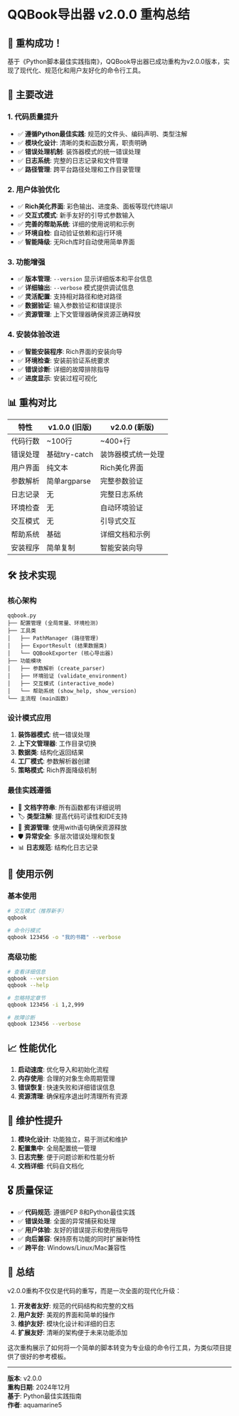 # QQBook导出器 v2.0.0 重构总结

## 🎉 重构成功！

基于《Python脚本最佳实践指南》，QQBook导出器已成功重构为v2.0.0版本，实现了现代化、规范化和用户友好化的命令行工具。

## 🚀 主要改进

### 1. 代码质量提升
- ✅ **遵循Python最佳实践**: 规范的文件头、编码声明、类型注解
- ✅ **模块化设计**: 清晰的类和函数分离，职责明确
- ✅ **错误处理机制**: 装饰器模式的统一错误处理
- ✅ **日志系统**: 完整的日志记录和文件管理
- ✅ **路径管理**: 跨平台路径处理和工作目录管理

### 2. 用户体验优化
- ✅ **Rich美化界面**: 彩色输出、进度条、面板等现代终端UI
- ✅ **交互式模式**: 新手友好的引导式参数输入
- ✅ **完善的帮助系统**: 详细的使用说明和示例
- ✅ **环境自检**: 自动验证依赖和运行环境
- ✅ **智能降级**: 无Rich库时自动使用简单界面

### 3. 功能增强
- ✅ **版本管理**: `--version` 显示详细版本和平台信息
- ✅ **详细输出**: `--verbose` 模式提供调试信息
- ✅ **灵活配置**: 支持相对路径和绝对路径
- ✅ **数据验证**: 输入参数验证和错误提示
- ✅ **资源管理**: 上下文管理器确保资源正确释放

### 4. 安装体验改进
- ✅ **智能安装程序**: Rich界面的安装向导
- ✅ **环境检查**: 安装前验证系统要求
- ✅ **错误诊断**: 详细的故障排除指导
- ✅ **进度显示**: 安装过程可视化

## 📊 重构对比

| 特性 | v1.0.0 (旧版) | v2.0.0 (新版) |
|------|---------------|---------------|
| 代码行数 | ~100行 | ~400+行 |
| 错误处理 | 基础try-catch | 装饰器模式统一处理 |
| 用户界面 | 纯文本 | Rich美化界面 |
| 参数解析 | 简单argparse | 完整参数验证 |
| 日志记录 | 无 | 完整日志系统 |
| 环境检查 | 无 | 自动环境验证 |
| 交互模式 | 无 | 引导式交互 |
| 帮助系统 | 基础 | 详细文档和示例 |
| 安装程序 | 简单复制 | 智能安装向导 |

## 🛠️ 技术实现

### 核心架构
```
qqbook.py
├── 配置管理 (全局常量、环境检测)
├── 工具类
│   ├── PathManager (路径管理)
│   ├── ExportResult (结果数据类)
│   └── QQBookExporter (核心导出器)
├── 功能模块
│   ├── 参数解析 (create_parser)
│   ├── 环境验证 (validate_environment)
│   ├── 交互模式 (interactive_mode)
│   └── 帮助系统 (show_help, show_version)
└── 主流程 (main函数)
```

### 设计模式应用
1. **装饰器模式**: 统一错误处理
2. **上下文管理器**: 工作目录切换
3. **数据类**: 结构化返回结果
4. **工厂模式**: 参数解析器创建
5. **策略模式**: Rich界面降级机制

### 最佳实践遵循
- 📝 **文档字符串**: 所有函数都有详细说明
- 🏷️ **类型注解**: 提高代码可读性和IDE支持
- 🔄 **资源管理**: 使用with语句确保资源释放
- 🛡️ **异常安全**: 多层次错误处理和恢复
- 📊 **日志规范**: 结构化日志记录

## 🎯 使用示例

### 基本使用
```bash
# 交互模式（推荐新手）
qqbook

# 命令行模式
qqbook 123456 -o "我的书籍" --verbose
```

### 高级功能
```bash
# 查看详细信息
qqbook --version
qqbook --help

# 忽略特定章节
qqbook 123456 -i 1,2,999

# 故障诊断
qqbook 123456 --verbose
```

## 📈 性能优化

1. **启动速度**: 优化导入和初始化流程
2. **内存使用**: 合理的对象生命周期管理
3. **错误恢复**: 快速失败和详细错误信息
4. **资源清理**: 确保程序退出时清理所有资源

## 🔧 维护性提升

1. **模块化设计**: 功能独立，易于测试和维护
2. **配置集中**: 全局配置统一管理
3. **日志完整**: 便于问题诊断和性能分析
4. **文档详细**: 代码自文档化

## 🎖️ 质量保证

- ✅ **代码规范**: 遵循PEP 8和Python最佳实践
- ✅ **错误处理**: 全面的异常捕获和处理
- ✅ **用户体验**: 友好的错误提示和使用指导
- ✅ **向后兼容**: 保持原有功能的同时扩展新特性
- ✅ **跨平台**: Windows/Linux/Mac兼容性

## 🎊 总结

v2.0.0重构不仅仅是代码的重写，而是一次全面的现代化升级：

1. **开发者友好**: 规范的代码结构和完整的文档
2. **用户友好**: 美观的界面和简单的操作
3. **维护友好**: 模块化设计和详细的日志
4. **扩展友好**: 清晰的架构便于未来功能添加

这次重构展示了如何将一个简单的脚本转变为专业级的命令行工具，为类似项目提供了很好的参考模板。

---

**版本**: v2.0.0  
**重构日期**: 2024年12月  
**基于**: Python最佳实践指南  
**作者**: aquamarine5 